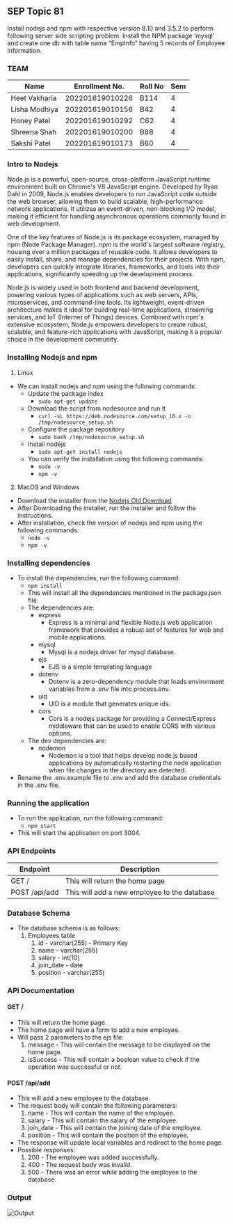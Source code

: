 ## SEP Topic 81
Install nodejs and npm with respective version 8.10 and 3.5.2 to perform following server side scripting problem.
Install the NPM package ‘mysql’ and create one db with table name “EmpInfo” having 5 records of Employee information.
### TEAM
| Name | Enrollment No. | Roll No | Sem
| --- | --- | --- | --- |
| Heet Vakharia | 202201619010226  | B114 | 4 |
| Lisha Modhiya | 202201619010156  | B42 | 4 |
| Honey Patel | 202201619010292  | C62 | 4 |
| Shreena Shah | 202201619010200  | B88 | 4 |
| Sakshi Patel | 202201619010173  | B60 | 4 |

### Intro to Nodejs
Node.js is a powerful, open-source, cross-platform JavaScript runtime environment built on Chrome's V8 JavaScript engine. Developed by Ryan Dahl in 2009, Node.js enables developers to run JavaScript code outside the web browser, allowing them to build scalable, high-performance network applications. It utilizes an event-driven, non-blocking I/O model, making it efficient for handling asynchronous operations commonly found in web development.

One of the key features of Node.js is its package ecosystem, managed by npm (Node Package Manager). npm is the world's largest software registry, housing over a million packages of reusable code. It allows developers to easily install, share, and manage dependencies for their projects. With npm, developers can quickly integrate libraries, frameworks, and tools into their applications, significantly speeding up the development process.

Node.js is widely used in both frontend and backend development, powering various types of applications such as web servers, APIs, microservices, and command-line tools. Its lightweight, event-driven architecture makes it ideal for building real-time applications, streaming services, and IoT (Internet of Things) devices. Combined with npm's extensive ecosystem, Node.js empowers developers to create robust, scalable, and feature-rich applications with JavaScript, making it a popular choice in the development community.
### Installing Nodejs and npm
1. Linux 
- We can install nodejs and npm using the following commands:
  - Update the package index
    - `sudo apt-get update`
  - Download the script from nodesource and run it
    - `curl -sL https://deb.nodesource.com/setup_16.x -o /tmp/nodesource_setup.sh`
  - Configure the package repository
    - `sudo bash /tmp/nodesource_setup.sh`
  - Install nodejs
    - `sudo apt-get install nodejs`
  - You can verify the installation using the following commands:
    - `node -v`
    - `npm -v`
2. MacOS and Windows
- Download the installer from the [Nodejs Old Download](https://nodejs.org/dist/v8.10.0/)
- After Downloading the installer, run the installer and follow the instructions.
- After installation, check the version of nodejs and npm using the following commands:
  - `node -v`
  - `npm -v`
### Installing dependencies
- To install the dependencies, run the following command:
  - `npm install`
  - This will install all the dependencies mentioned in the package.json file.
  - The dependencies are:
    - express
      - Express is a minimal and flexible Node.js web application framework that provides a robust set of features for web and mobile applications.
    - mysql
      - Mysql is a nodejs driver for mysql database.
    - ejs
      - EJS is a simple templating language 
    - dotenv
      - Dotenv is a zero-dependency module that loads environment variables from a .env file into process.env.
    - uid
      - UID is a module that generates unique ids.
    - cors
      - Cors is a nodejs package for providing a Connect/Express middleware that can be used to enable CORS with various options.
  - The dev dependencies are:
    - nodemon
      - Nodemon is a tool that helps develop node.js based applications by automatically restarting the node application when file changes in the directory are detected.
- Rename the .env.example file to .env and add the database credentials in the .env file.

### Running the application
- To run the application, run the following command:
  - `npm start`
- This will start the application on port 3004.

### API Endpoints

| Endpoint      | Description                                  |
| ------------- | -------------------------------------------- |
| GET /         | This will return the home page               |
| POST /api/add | This will add a new employee to the database |

### Database Schema
- The database schema is as follows:
  1. Employees table
     1. id - varchar(255) - Primary Key
     2. name - varchar(255)
     3. salary - int(10)
     4. join_date - date
     5. position - varchar(255)

### API Documentation

#### GET /
- This will return the home page.
- The home page will have a form to add a new employee.
- Will pass 2 parameters to the ejs file:
    1. message - This will contain the message to be displayed on the home page.
    2. isSuccess - This will contain a boolean value to check if the operation was successful or not.

#### POST /api/add
- This will add a new employee to the database.
- The request body will contain the following parameters:
  1. name - This will contain the name of the employee.
  2. salary - This will contain the salary of the employee.
  3. join_date - This will contain the joining date of the employee.
  4. position - This will contain the position of the employee.
- The response will update local variables and redirect to the home page.
- Possible responses:
  1. 200 - The employee was added successfully.
  2. 400 - The request body was invalid.
  3. 500 - There was an error while adding the employee to the database.

### Output 
![Output](./media/output.gif)